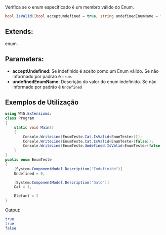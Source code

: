  Verifica se o enum especificado é um membro válido do Enum.

```csharp
bool IsValid([bool acceptUndefined = true, string undefinedEnumName = "Undefined"])
```

## Extends:
enum.

## Parameters:
- **acceptUndefined**: Se indefinido é aceito como um Enum válido. Se não informado por padrão é `true`.
- **undefinedEnumName**: Descrição do valor do enum indefinido. Se não informado por padrão é `Undefined`

## Exemplos de Utilização

```csharp
using W4G.Extensions;
class Program
{
    static void Main()
    {
        Console.WriteLine(EnumTeste.Cat.IsValid<EnumTeste>());
        Console.WriteLine(EnumTeste.Cat.IsValid<EnumTeste>(false));
        Console.WriteLine(EnumTeste.Undefined.IsValid<EnumTeste>(false));
    }
}
public enum EnumTeste
{
    [System.ComponentModel.Description("Indefinido")]
    Undefined = 0,

    [System.ComponentModel.Description("Gato")]
    Cat = 1,

    Elefant = 2
}

```

Output:
```bash
true
true
false
```